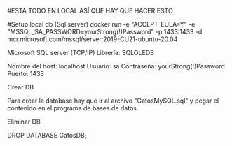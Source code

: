 #ESTA TODO EN LOCAL ASÍ QUE HAY QUE HACER ESTO


#Setup local db (Sql server)
 docker run -e "ACCEPT_EULA=Y" -e "MSSQL_SA_PASSWORD=yourStrong(!)Password" -p 1433:1433 -d mcr.microsoft.com/mssql/server:2019-CU21-ubuntu-20.04

Microsoft SQL server (TCP/IP)
Librería: SQLOLEDB

 Nombre del host: localhost
 Usuario: sa
 Contraseña: yourStrong(!)Password
 Puerto: 1433

Crear DB

Para crear la database hay que ir al archivo "GatosMySQL.sql" y pegar el contenido en el programa de bases de datos
 
 Eliminar DB
 
 DROP DATABASE GatosDB;